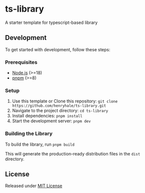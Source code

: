 # ts-library
A starter template for typescript-based library

## Development

To get started with development, follow these steps:

### Prerequisites

- [Node.js](https://nodejs.org) (>=18)
- [pnpm](https://pnpm.io/) (>=8)

### Setup

1. Use this template or Clone this repository: `git clone https://github.com/henryhale/ts-library.git`
2. Navigate to the project directory: `cd ts-library`
3. Install dependencies: `pnpm install`
4. Start the development server: `pnpm dev`

### Building the Library

To build the library, run `pnpm build`

This will generate the production-ready distribution files in the `dist` directory.

## License

Released under [MIT License](./LICENSE.md)
